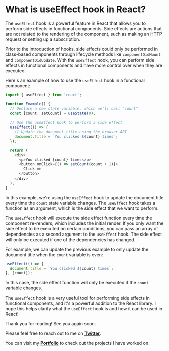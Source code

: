 # What is useEffect hook in React?

The `useEffect` hook is a powerful feature in React that allows you to perform side effects in functional components. Side effects are actions that are not related to the rendering of the component, such as making an HTTP request or setting up a subscription.

Prior to the introduction of hooks, side effects could only be performed in class-based components through lifecycle methods like `componentDidMount` and `componentDidUpdate`. With the `useEffect` hook, you can perform side effects in functional components and have more control over when they are executed.

Here's an example of how to use the `useEffect` hook in a functional component:

```javascript
import { useEffect } from 'react';

function Example() {
  // Declare a new state variable, which we'll call "count"
  const [count, setCount] = useState(0);

  // Use the useEffect hook to perform a side effect
  useEffect(() => {
    // Update the document title using the browser API
    document.title = `You clicked ${count} times`;
  });

  return (
    <div>
      <p>You clicked {count} times</p>
      <button onClick={() => setCount(count + 1)}>
        Click me
      </button>
    </div>
  );
}
```

In this example, we're using the `useEffect` hook to update the document title every time the `count` state variable changes. The `useEffect` hook takes a function as an argument, which is the side effect that we want to perform.

The `useEffect` hook will execute the side effect function every time the component re-renders, which includes the initial render. If you only want the side effect to be executed on certain conditions, you can pass an array of dependencies as a second argument to the `useEffect` hook. The side effect will only be executed if one of the dependencies has changed.

For example, we can update the previous example to only update the document title when the `count` variable is even:

```javascript
useEffect(() => {
  document.title = `You clicked ${count} times`;
}, [count]);
```

In this case, the side effect function will only be executed if the `count` variable changes.

The `useEffect` hook is a very useful tool for performing side effects in functional components, and it's a powerful addition to the React library. I hope this helps clarify what the `useEffect` hook is and how it can be used in React!

Thank you for reading! See you again soon.

Please feel free to reach out to me on [**Twitter**](https://twitter.com/BhagyaMudgal).

You can visit my [**Portfolio**](https://www.bhagyamudgal.com/) to check out the projects I have worked on.